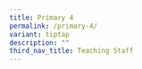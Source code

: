 ```yaml
---
title: Primary 4
permalink: /primary-4/
variant: tiptap
description: ""
third_nav_title: Teaching Staff
---
```

